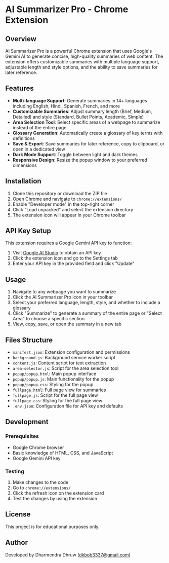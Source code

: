 # AI Summarizer Pro - Chrome Extension

## Overview

AI Summarizer Pro is a powerful Chrome extension that uses Google's Gemini AI to generate concise, high-quality summaries of web content. The extension offers customizable summaries with multiple language support, adjustable length and style options, and the ability to save summaries for later reference.

## Features
- **Multi-language Support**: Generate summaries in 14+ languages including English, Hindi, Spanish, French, and more
- **Customizable Summaries**: Adjust summary length (Brief, Medium, Detailed) and style (Standard, Bullet Points, Academic, Simple)
- **Area Selection Tool**: Select specific areas of a webpage to summarize instead of the entire page
- **Glossary Generation**: Automatically create a glossary of key terms with definitions
- **Save & Export**: Save summaries for later reference, copy to clipboard, or open in a dedicated view
- **Dark Mode Support**: Toggle between light and dark themes
- **Responsive Design**: Resize the popup window to your preferred dimensions


## Installation

1. Clone this repository or download the ZIP file
2. Open Chrome and navigate to `chrome://extensions/`
3. Enable "Developer mode" in the top-right corner
4. Click "Load unpacked" and select the extension directory
5. The extension icon will appear in your Chrome toolbar

## API Key Setup

This extension requires a Google Gemini API key to function:

1. Visit [Google AI Studio](https://ai.google.dev/) to obtain an API key
2. Click the extension icon and go to the Settings tab
3. Enter your API key in the provided field and click "Update"

## Usage

1. Navigate to any webpage you want to summarize
2. Click the AI Summarizer Pro icon in your toolbar
3. Select your preferred language, length, style, and whether to include a glossary
4. Click "Summarize" to generate a summary of the entire page or "Select Area" to choose a specific section
5. View, copy, save, or open the summary in a new tab

## Files Structure

- `manifest.json`: Extension configuration and permissions
- `background.js`: Background service worker script
- `content.js`: Content script for text extraction
- `area-selector.js`: Script for the area selection tool
- `popup/popup.html`: Main popup interface
- `popup/popup.js`: Main functionality for the popup
- `popup/popup.css`: Styling for the popup
- `fullpage.html`: Full page view for summaries
- `fullpage.js`: Script for the full page view
- `fullpage.css`: Styling for the full page view
- `.env.json`: Configuration file for API key and defaults

## Development

### Prerequisites

- Google Chrome browser
- Basic knowledge of HTML, CSS, and JavaScript
- Google Gemini API key

### Testing

1. Make changes to the code
2. Go to `chrome://extensions/`
3. Click the refresh icon on the extension card
4. Test the changes by using the extension

## License

This project is for educational purposes only.

## Author

Developed by Dharmendra Dhruw (dkbob3337@gmail.com)

